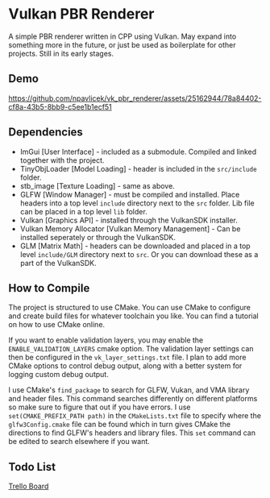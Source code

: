 # Vulkan PBR Renderer

A simple PBR renderer written in CPP using Vulkan. May expand into something more in the future, or just be used as boilerplate for other projects. Still in its early stages.

## Demo
https://github.com/npavlicek/vk_pbr_renderer/assets/25162944/78a84402-cf8a-43b5-8bb9-c5ee1b1ecf51

## Dependencies

- ImGui \[User Interface] - included as a submodule. Compiled and linked together with the project.
- TinyObjLoader \[Model Loading] - header is included in the `src/include` folder.
- stb_image \[Texture Loading] - same as above.
- GLFW \[Window Manager] - must be compiled and installed. Place headers into a top level `include` directory next to the `src` folder. Lib file can be placed in a top level `lib` folder.
- Vulkan \[Graphics API] - installed through the VulkanSDK installer.
- Vulkan Memory Allocator \[Vulkan Memory Management] - Can be installed seperately or through the VulkanSDK.
- GLM \[Matrix Math] - headers can be downloaded and placed in a top level `include/GLM` directory next to `src`. Or you can download these as a part of the VulkanSDK.

## How to Compile

The project is structured to use CMake. You can use CMake to configure and create build files for whatever toolchain you like. You can find a tutorial on how to use CMake online.

If you want to enable validation layers, you may enable the `ENABLE_VALIDATION_LAYERS` cmake option. The validation layer settings can then be configured in the `vk_layer_settings.txt` file. I plan to add more CMake options to control debug output, along with a better system for logging custom debug output.

I use CMake's `find_package` to search for GLFW, Vukan, and VMA library and header files. This command searches differently on different platforms so make sure to figure that out if you have errors. I use `set(CMAKE_PREFIX_PATH path)` in the `CMakeLists.txt` file to specify where the `glfw3Config.cmake` file can be found which in turn gives CMake the directions to find GLFW's headers and library files. This `set` command can be edited to search elsewhere if you want.

## Todo List
[Trello Board](https://trello.com/b/nu4QHymB/vkpbrrenderer)
